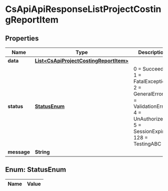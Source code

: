 
# CsApiApiResponseListProjectCostingReportItem

## Properties
Name | Type | Description | Notes
------------ | ------------- | ------------- | -------------
**data** | [**List&lt;CsApiProjectCostingReportItem&gt;**](CsApiProjectCostingReportItem.md) |  |  [optional]
**status** | [**StatusEnum**](#StatusEnum) | 0 &#x3D; Succeeded, 1 &#x3D; FatalException, 2 &#x3D; GeneralError, 3 &#x3D; ValidationError, 4 &#x3D; UnAuthorized, 5 &#x3D; SessionExpired, 128 &#x3D; TestingABC |  [optional]
**message** | **String** |  |  [optional]


<a name="StatusEnum"></a>
## Enum: StatusEnum
Name | Value
---- | -----




